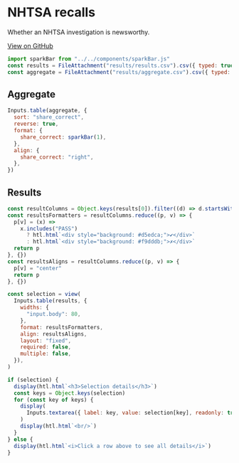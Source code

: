 # NHTSA recalls 

Whether an NHTSA investigation is newsworthy. 

[View on GitHub](https://github.com/kevinschaul/llm-evals/tree/main/src/evals/nhtsa-recalls)

```js
import sparkBar from "../../components/sparkBar.js"
const results = FileAttachment("results/results.csv").csv({ typed: true })
const aggregate = FileAttachment("results/aggregate.csv").csv({ typed: true })
```

## Aggregate

```js
Inputs.table(aggregate, {
  sort: "share_correct",
  reverse: true,
  format: {
    share_correct: sparkBar(1),
  },
  align: {
    share_correct: "right",
  },
})
```

## Results

```js
const resultColumns = Object.keys(results[0]).filter((d) => d.startsWith("["))
const resultsFormatters = resultColumns.reduce((p, v) => {
  p[v] = (x) =>
    x.includes("PASS")
      ? htl.html`<div style="background: #d5edca;">✔</div>`
      : htl.html`<div style="background: #f9dddb;">✗</div>`
  return p
}, {})
const resultsAligns = resultColumns.reduce((p, v) => {
  p[v] = "center"
  return p
}, {})
```

```js
const selection = view(
  Inputs.table(results, {
    widths: {
      "input.body": 80,
    },
    format: resultsFormatters,
    align: resultsAligns,
    layout: "fixed",
    required: false,
    multiple: false,
  }),
)
```

```js
if (selection) {
  display(htl.html`<h3>Selection details</h3>`)
  const keys = Object.keys(selection)
  for (const key of keys) {
    display(
      Inputs.textarea({ label: key, value: selection[key], readonly: true }),
    )
    display(htl.html`<br/>`)
  }
} else {
  display(htl.html`<i>Click a row above to see all details</i>`)
}
```
